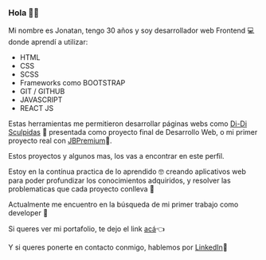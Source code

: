 ### Hola 👋😀

Mi nombre es Jonatan, tengo 30 años y soy desarrollador web Frontend 💻 donde aprendí a utilizar:

* HTML
* CSS
* SCSS
* Frameworks como BOOTSTRAP
* GIT / GITHUB
* JAVASCRIPT
* REACT JS

Estas herramientas me permitieron desarrollar páginas webs como [Di-Di Sculpidas](https://di-disculpidas.vercel.app/) 💅 presentada como proyecto final de Desarrollo Web, o mi primer proyecto real con [JBPremium](https://jbpremium.com.ar/)🍾.

Estos proyectos y algunos mas, los vas a encontrar en este perfil.

Estoy en la contínua practica de lo aprendido 🤓 creando aplicativos web para poder profundizar los conocimientos adquiridos, y resolver las problematicas que cada proyecto conlleva 🤯

Actualmente me encuentro en la búsqueda de mi primer trabajo como developer 🤝

Si queres ver mi portafolio, te dejo el link [acá](https://portafolio-jonatan-palavecino.vercel.app/)👈

Y si queres ponerte en contacto conmigo, hablemos por [LinkedIn](https://www.linkedin.com/in/jonatanpalavecinodev/)🎉



<!--
**JonatanNahuelPalavecino/JonatanNAhuelPalavecino** is a ✨ _special_ ✨ repository because its `README.md` (this file) appears on your GitHub profile.

Here are some ideas to get you started:

- 🔭 I’m currently working on ...
- 🌱 I’m currently learning ...
- 👯 I’m looking to collaborate on ...
- 🤔 I’m looking for help with ...
- 💬 Ask me about ...
- 📫 How to reach me: ...
- 😄 Pronouns: ...
- ⚡ Fun fact: ...
-->
